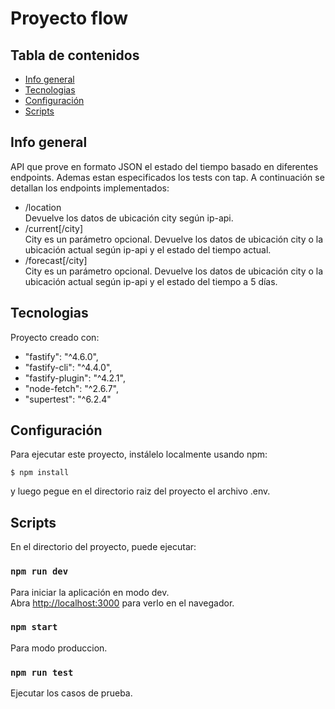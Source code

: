 # Proyecto flow
## Tabla de contenidos
* [Info general](#info-general)
* [Tecnologias](#tecnologias)
* [Configuración](#configuración)
* [Scripts](#scripts)

## Info general
API que prove en formato JSON el estado del tiempo basado en diferentes endpoints.
Ademas estan especificados los tests con tap.
A continuación se detallan los endpoints implementados:

* /location\
Devuelve los datos de ubicación city según ip-api.
* /current[/city]\
City es un parámetro opcional. Devuelve los datos de ubicación city o la ubicación actual según ip-api y el estado del tiempo actual.
* /forecast[/city]\
City es un parámetro opcional. Devuelve los datos de ubicación city o la ubicación actual según ip-api y el estado del tiempo a 5 días.

	
## Tecnologias
Proyecto creado con:
*   "fastify": "^4.6.0",
*   "fastify-cli": "^4.4.0",
*   "fastify-plugin": "^4.2.1",
*   "node-fetch": "^2.6.7",
*   "supertest": "^6.2.4"

## Configuración
Para ejecutar este proyecto, instálelo localmente usando npm:

```
$ npm install
```
y luego pegue en el directorio raiz del proyecto el archivo .env. 
## Scripts

En el directorio del proyecto, puede ejecutar:

### `npm run dev`

Para iniciar la aplicación en modo dev.\
Abra [http://localhost:3000](http://localhost:3000) para verlo en el navegador.

### `npm start`

Para modo produccion.

### `npm run test`

Ejecutar los casos de prueba.
